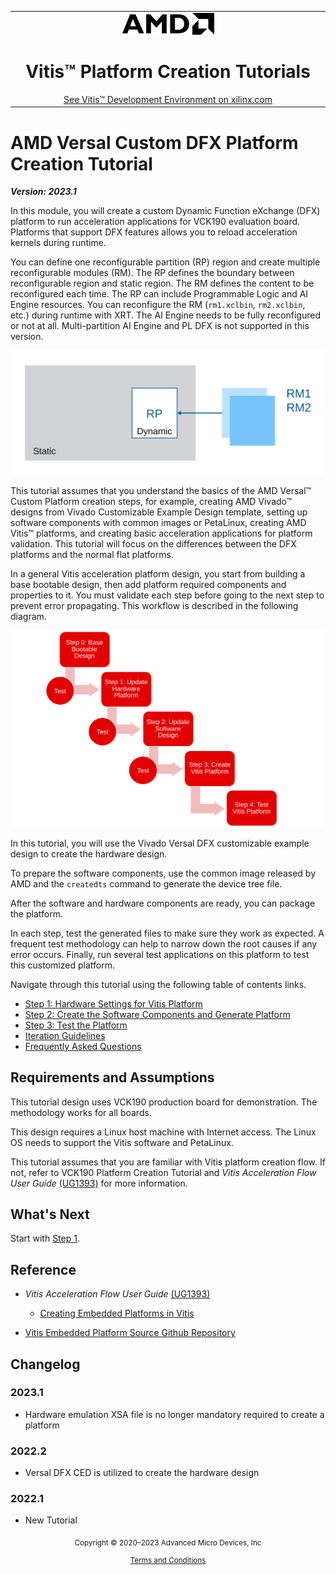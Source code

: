 ﻿<table class="sphinxhide" width="100%">
 <tr width="100%">
    <td align="center"><img src="https://raw.githubusercontent.com/Xilinx/Image-Collateral/main/xilinx-logo.png" width="30%"/><h1>Vitis™ Platform Creation Tutorials</h1>
    <a href="https://www.xilinx.com/products/design-tools/vitis.html">See Vitis™ Development Environment on xilinx.com</br></a>
    </td>
 </tr>
</table>

# AMD Versal Custom DFX Platform Creation Tutorial

***Version: 2023.1***

In this module, you will create a custom Dynamic Function eXchange (DFX) platform to run acceleration applications for VCK190 evaluation board. Platforms that support DFX features allows you to reload acceleration kernels during runtime.

You can define one reconfigurable partition (RP) region and create multiple reconfigurable modules (RM). The RP defines the boundary between reconfigurable region and static region. The RM defines the content to be reconfigured each time. The RP can include Programmable Logic and AI Engine resources. You can reconfigure the RM (``rm1.xclbin``, ``rm2.xclbin``, etc.) during runtime with XRT. The AI Engine needs to be fully reconfigured or not at all. Multi-partition AI Engine and PL DFX is not supported in this version.

![DFX Diagram](./images/dfx_rp_rm.svg)

This tutorial assumes that you understand the basics of the AMD Versal™ Custom Platform creation steps, for example, creating AMD Vivado™ designs from Vivado Customizable Example Design template, setting up software components with common images or PetaLinux, creating AMD Vitis™ platforms, and creating basic acceleration applications for platform validation. This tutorial will focus on the differences between the DFX platforms and the normal flat platforms.

In a general Vitis acceleration platform design, you start from building a base bootable design, then add platform required components and properties to it. You must validate each step before going to the next step to prevent error propagating. This workflow is described in the following diagram.

![Vitis DFX Platform Creation Steps Diagram](images/platform_creation_steps.svg)

In this tutorial, you will use the Vivado Versal DFX customizable example design to create the hardware design.

To prepare the software components, use the common image released by AMD and the `createdts` command to generate the device tree file.

After the software and hardware components are ready, you can package the platform.

In each step, test the generated files to make sure they work as expected. A frequent test methodology can help to narrow down the root causes if any error occurs. Finally, run several test applications on this platform to test this customized platform.

Navigate through this tutorial using the following table of contents links.

- [Step 1: Hardware Settings for Vitis Platform](./step1.md)
- [Step 2: Create the Software Components and Generate Platform](./step2.md)
- [Step 3: Test the Platform](./step3.md)
- [Iteration Guidelines](./Iteration_guideline.md)
- [Frequently Asked Questions](faq.md)

## Requirements and Assumptions

This tutorial design uses VCK190 production board for demonstration. The methodology works for all boards.

This design requires a Linux host machine with Internet access. The Linux OS needs to support the Vitis software and PetaLinux.

This tutorial assumes that you are familiar with Vitis platform creation flow. If not, refer to VCK190 Platform Creation Tutorial and *Vitis Acceleration Flow User Guide* [(UG1393)](https://docs.xilinx.com/access/sources/dita/map?isLatest=true&ft:locale=en-US&url=ug1393-vitis-application-acceleration) for more information.

## What's Next

Start with [Step 1](./step1.md).

## Reference

- *Vitis Acceleration Flow User Guide* [(UG1393)](https://docs.xilinx.com/access/sources/dita/map?isLatest=true&ft:locale=en-US&url=ug1393-vitis-application-acceleration)

   - [Creating Embedded Platforms in Vitis](https://docs.xilinx.com/access/sources/dita/topic?isLatest=true&ft:locale=en-US&url=ug1393-vitis-application-acceleration&resourceid=rjs1596051748503.html)

- [Vitis Embedded Platform Source Github Repository](https://github.com/Xilinx/Vitis_Embedded_Platform_Source)

## Changelog

### 2023.1

- Hardware emulation XSA file is no longer mandatory required to create a platform

### 2022.2

- Versal DFX CED is utilized to create the hardware design

### 2022.1

- New Tutorial

<p class="sphinxhide" align="center"><sub>Copyright © 2020–2023 Advanced Micro Devices, Inc</sub></p>

<p class="sphinxhide" align="center"><sup><a href="https://www.amd.com/en/corporate/copyright">Terms and Conditions</a></sup></p>
